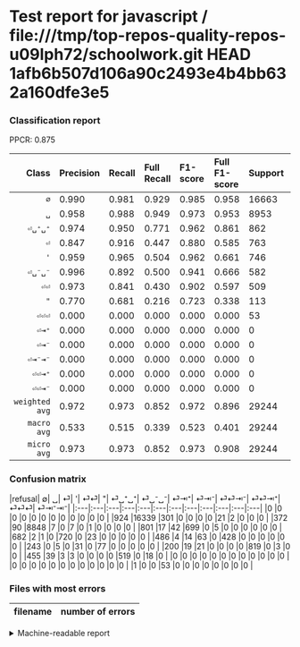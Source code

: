 # Test report for javascript / file:///tmp/top-repos-quality-repos-u09lph72/schoolwork.git HEAD 1afb6b507d106a90c2493e4b4bb632a160dfe3e5

### Classification report

PPCR: 0.875

| Class | Precision | Recall | Full Recall | F1-score | Full F1-score | Support | Full Support | PPCR |
|------:|:----------|:-------|:------------|:---------|:---------|:--------|:-------------|:-----|
| `∅` | 0.990| 0.981| 0.929| 0.985| 0.958| 16663| 17587| 0.947 |
| `␣` | 0.958| 0.988| 0.949| 0.973| 0.953| 8953| 9325| 0.960 |
| `⏎␣⁺␣⁺` | 0.974| 0.950| 0.771| 0.962| 0.861| 862| 1062| 0.812 |
| `⏎` | 0.847| 0.916| 0.447| 0.880| 0.585| 763| 1564| 0.488 |
| `'` | 0.959| 0.965| 0.504| 0.962| 0.661| 746| 1428| 0.522 |
| `⏎␣⁻␣⁻` | 0.996| 0.892| 0.500| 0.941| 0.666| 582| 1037| 0.561 |
| `⏎⏎` | 0.973| 0.841| 0.430| 0.902| 0.597| 509| 995| 0.512 |
| `"` | 0.770| 0.681| 0.216| 0.723| 0.338| 113| 356| 0.317 |
| `⏎⏎⏎` | 0.000| 0.000| 0.000| 0.000| 0.000| 53| 54| 0.981 |
| `⏎⇥⁺` | 0.000| 0.000| 0.000| 0.000| 0.000| 0| 0| 0.000 |
| `⏎⇥⁻` | 0.000| 0.000| 0.000| 0.000| 0.000| 0| 0| 0.000 |
| `⏎⇥⁻⇥⁻` | 0.000| 0.000| 0.000| 0.000| 0.000| 0| 0| 0.000 |
| `⏎⏎⇥⁺` | 0.000| 0.000| 0.000| 0.000| 0.000| 0| 0| 0.000 |
| `⏎⏎⇥⁻` | 0.000| 0.000| 0.000| 0.000| 0.000| 0| 0| 0.000 |
| `weighted avg` | 0.972| 0.973| 0.852| 0.972| 0.896| 29244| 33408| 0.875 |
| `macro avg` | 0.533| 0.515| 0.339| 0.523| 0.401| 29244| 33408| 0.875 |
| `micro avg` | 0.973| 0.973| 0.852| 0.973| 0.908| 29244| 33408| 0.875 |

### Confusion matrix

|refusal|  ∅| ␣| ⏎| '| ⏎⏎| "| ⏎␣⁺␣⁺| ⏎␣⁻␣⁻| ⏎⇥⁺| ⏎⇥⁻| ⏎⏎⇥⁻| ⏎⏎⇥⁺| ⏎⏎⏎| ⏎⇥⁻⇥⁻| 
|:---|:---|:---|:---|:---|:---|:---|:---|:---|:---|:---|:---|
|0 |0 |0 |0 |0 |0 |0 |0 |0 |0 |0 |0 |
|924 |16339 |301 |0 |0 |0 |0 |21 |2 |0 |0 |0 |
|372 |90 |8848 |7 |0 |7 |0 |1 |0 |0 |0 |0 |
|801 |17 |42 |699 |0 |5 |0 |0 |0 |0 |0 |0 |
|682 |2 |1 |0 |720 |0 |23 |0 |0 |0 |0 |0 |
|486 |4 |14 |63 |0 |428 |0 |0 |0 |0 |0 |0 |
|243 |0 |5 |0 |31 |0 |77 |0 |0 |0 |0 |0 |
|200 |19 |21 |0 |0 |0 |0 |819 |0 |3 |0 |0 |
|455 |39 |3 |3 |0 |0 |0 |0 |519 |0 |18 |0 |
|0 |0 |0 |0 |0 |0 |0 |0 |0 |0 |0 |0 |
|0 |0 |0 |0 |0 |0 |0 |0 |0 |0 |0 |0 |
|1 |0 |0 |53 |0 |0 |0 |0 |0 |0 |0 |0 |

### Files with most errors

| filename | number of errors|
|:----:|:-----|

<details>
    <summary>Machine-readable report</summary>
```json
{
  "cl_report": {"\"": {"f1-score": 0.7230046948356806, "precision": 0.77, "recall": 0.6814159292035398, "support": 113}, "\u0027": {"f1-score": 0.9619238476953907, "precision": 0.9587217043941412, "recall": 0.9651474530831099, "support": 746}, "macro avg": {"f1-score": 0.5234437563620741, "precision": 0.5333186033086162, "recall": 0.5153031996759936, "support": 29244}, "micro avg": {"f1-score": 0.9728149363972097, "precision": 0.9728149363972097, "recall": 0.9728149363972097, "support": 29244}, "weighted avg": {"f1-score": 0.9722369503126712, "precision": 0.9722080738217665, "recall": 0.9728149363972097, "support": 29244}, "\u2205": {"f1-score": 0.9850782262683507, "precision": 0.9896426408237432, "recall": 0.980555722258897, "support": 16663}, "\u23ce": {"f1-score": 0.880352644836272, "precision": 0.8472727272727273, "recall": 0.9161205766710354, "support": 763}, "\u23ce\u21e5\u207a": {"f1-score": 0.0, "precision": 0.0, "recall": 0.0, "support": 0}, "\u23ce\u21e5\u207b": {"f1-score": 0.0, "precision": 0.0, "recall": 0.0, "support": 0}, "\u23ce\u21e5\u207b\u21e5\u207b": {"f1-score": 0.0, "precision": 0.0, "recall": 0.0, "support": 0}, "\u23ce\u23ce": {"f1-score": 0.9020021074815596, "precision": 0.9727272727272728, "recall": 0.8408644400785854, "support": 509}, "\u23ce\u23ce\u21e5\u207a": {"f1-score": 0.0, "precision": 0.0, "recall": 0.0, "support": 0}, "\u23ce\u23ce\u21e5\u207b": {"f1-score": 0.0, "precision": 0.0, "recall": 0.0, "support": 0}, "\u23ce\u23ce\u23ce": {"f1-score": 0.0, "precision": 0.0, "recall": 0.0, "support": 53}, "\u23ce\u2423\u207a\u2423\u207a": {"f1-score": 0.9618320610687023, "precision": 0.9738406658739596, "recall": 0.9501160092807425, "support": 862}, "\u23ce\u2423\u207b\u2423\u207b": {"f1-score": 0.9410698096101542, "precision": 0.9961612284069098, "recall": 0.8917525773195877, "support": 582}, "\u2423": {"f1-score": 0.9729491972729272, "precision": 0.9580942068218733, "recall": 0.9882720875684128, "support": 8953}},
  "cl_report_full": {"\"": {"f1-score": 0.33771929824561403, "precision": 0.77, "recall": 0.21629213483146068, "support": 356}, "\u0027": {"f1-score": 0.6608536025699862, "precision": 0.9587217043941412, "recall": 0.5042016806722689, "support": 1428}, "macro avg": {"f1-score": 0.40136338100314545, "precision": 0.5333186033086162, "recall": 0.3390806996891609, "support": 33408}, "micro avg": {"f1-score": 0.9081593564451255, "precision": 0.9728149363972097, "recall": 0.8515625, "support": 33408}, "weighted avg": {"f1-score": 0.8957040710139499, "precision": 0.9681059734042824, "recall": 0.8515625, "support": 33408}, "\u2205": {"f1-score": 0.9583834354928586, "precision": 0.9896426408237432, "recall": 0.929038494342412, "support": 17587}, "\u23ce": {"f1-score": 0.5851820845542067, "precision": 0.8472727272727273, "recall": 0.4469309462915601, "support": 1564}, "\u23ce\u21e5\u207a": {"f1-score": 0.0, "precision": 0.0, "recall": 0.0, "support": 0}, "\u23ce\u21e5\u207b": {"f1-score": 0.0, "precision": 0.0, "recall": 0.0, "support": 0}, "\u23ce\u21e5\u207b\u21e5\u207b": {"f1-score": 0.0, "precision": 0.0, "recall": 0.0, "support": 0}, "\u23ce\u23ce": {"f1-score": 0.5965156794425087, "precision": 0.9727272727272728, "recall": 0.4301507537688442, "support": 995}, "\u23ce\u23ce\u21e5\u207a": {"f1-score": 0.0, "precision": 0.0, "recall": 0.0, "support": 0}, "\u23ce\u23ce\u21e5\u207b": {"f1-score": 0.0, "precision": 0.0, "recall": 0.0, "support": 0}, "\u23ce\u23ce\u23ce": {"f1-score": 0.0, "precision": 0.0, "recall": 0.0, "support": 54}, "\u23ce\u2423\u207a\u2423\u207a": {"f1-score": 0.860746190225959, "precision": 0.9738406658739596, "recall": 0.7711864406779662, "support": 1062}, "\u23ce\u2423\u207b\u2423\u207b": {"f1-score": 0.6662387676508345, "precision": 0.9961612284069098, "recall": 0.5004821600771456, "support": 1037}, "\u2423": {"f1-score": 0.9534482758620689, "precision": 0.9580942068218733, "recall": 0.9488471849865951, "support": 9325}},
  "ppcr": 0.8753591954022989
}
```
</details>
